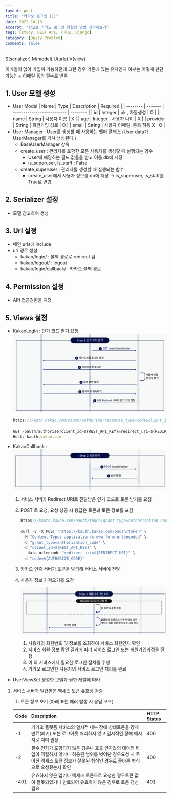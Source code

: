 ```yaml
---
layout: post
title: "카카오 로그인 (1)"
date: 2022-10-18
excerpt: "장고로 카카오 로그인 연결할 방법 생각해보기"
tags: [study, REST API, 카카오, Django]
category: [Daily Problem]
comments: false
---
```


S(serializer) M(model) U(urls) V(view)

이메일이 없이 가입이 가능하던데 그런 경우 기존에 있는 유저인지 여부는 어떻게 판단 가능? → 이메일 동의 필수로 받음

## 1. User 모델 생성

-   User Model
    | Name | Type | Description | Required |
    | -------- | ------- | -------------------------- | -------- |
    | id | Integer | pk , 자동생성 | O |
    | name | String | 사용자 이름 | X |
    | age | Integer | 사용자 나이 | X |
    | provider | String | 회원가입 경로 | O |
    | email | String | 사용자 이메일, 중복 허용 X | O |
-   User Manager : User를 생성할 때 사용하는 헬퍼 클래스 (User data가 UserManager를 거쳐 생성된다.)
    -   BaseUserManager 상속
    -   create_user : 관리자를 포함한 모든 사용자를 생성할 때 실행되는 함수
        -   User에 해당하는 필드 값들을 받고 이를 db에 저장
        -   is_superuser, is_staff : False
    -   create_superuser : 관리자를 생성할 때 실행되는 함수
        -   create_user에서 사용자 정보를 db에 저장 → is_superuser, is_staff를 True로 변경

## 2. Serializer 설정

-   모델 참고하여 생성

## 3. Url 설정

-   메인 urls에 include
-   url 경로 생성
    -   kakao/login/ : 콜백 경로로 redirect 됨
    -   kakao/logout/ : logout
    -   kakao/login/callback/ : 카카오 콜백 경로

## 4. Permission 설정

-   API 접근권한을 지정

## 5. Views 설정

-   KakaoLogIn : 인가 코드 받기 요청
    ![Untitled](/assets/etc/인턴/step1.png)

    ```jsx
    https://kauth.kakao.com/oauth/authorize?response_type=code&client_id=${REST_API_KEY}&redirect_uri=${REDIRECT_URI}

    GET /oauth/authorize?client_id=${REST_API_KEY}&redirect_uri=${REDIRECT_URI}&response_type=code HTTP/1.1
    Host: kauth.kakao.com
    ```

-   KakaoCallback :
    ![Untitled](/assets/etc/인턴/step2.png)

    1. 서비스 서버가 Redirect URI로 전달받은 인가 코드로 토큰 받기를 요청
    2. POST 로 요청, 요청 성공 시 응답은 토큰과 토큰 정보를 포함

        ```jsx
        https://kauth.kakao.com/oauth/token/grant_type=authorization_code&client_id={SOCIAL_AUTH_KAKAO_CLIENT_ID}&redirect_uri={KAKAO_CALLBACK_URI}&response={code}

        curl -v -X POST "https://kauth.kakao.com/oauth/token" \
         -H "Content-Type: application/x-www-form-urlencoded" \
         -d "grant_type=authorization_code" \
         -d "client_id=${REST_API_KEY}" \
         --data-urlencode "redirect_uri=${REDIRECT_URI}" \
         -d "code=${AUTHORIZE_CODE}"
        ```

    3. 카카오 인증 서버가 토큰을 발급해 서비스 서버에 전달
    4. 사용자 정보 가져오기를 요청

        ![Untitled](/assets/etc/인턴/step3.png)

        1. 사용자의 회원번호 및 정보를 조회하여 서비스 회원인지 확인
        2. 서비스 회원 정보 확인 결과에 따라 서비스 로그인 또는 회원가입과정을 진행
        3. 이 외 서비스에서 필요한 로그인 절차를 수행
        4. 카카오 로그인한 사용자의 서비스 로그인 처리를 완료

-   UserViewSet
    생성한 모델과 권한 레벨에 따라

1. 서비스 서버가 발급받은 액세스 토큰 유효성 검증

    1. 토큰 정보 보기 (아래 표는 에러 발생 시 응답 코드)

    | Code | Description                                                                                                                                                                                  | HTTP Status |
    | ---- | -------------------------------------------------------------------------------------------------------------------------------------------------------------------------------------------- | ----------- |
    | -1   | 카카오 플랫폼 서비스의 일시적 내부 장애 상태토큰을 강제 만료(폐기) 또는 로그아웃 처리하지 않고 일시적인 장애 메시지로 처리 권장                                                              | 400         |
    | -2   | 필수 인자가 포함되지 않은 경우나 호출 인자값의 데이터 타입이 적절하지 않거나 허용된 범위를 벗어난 경우요청 시 주어진 액세스 토큰 정보가 잘못된 형식인 경우로 올바른 형식으로 요청했는지 확인 | 400         |
    | -401 | 유효하지 않은 앱키나 액세스 토큰으로 요청한 경우토큰 값이 잘못되었거나 만료되어 유효하지 않은 경우로 토큰 갱신 필요                                                                          | 401         |
